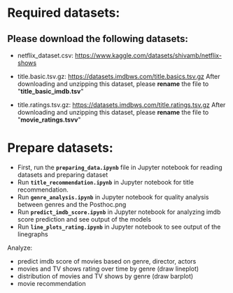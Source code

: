 # Required datasets:
## Please download the following datasets: 
- netflix_dataset.csv: https://www.kaggle.com/datasets/shivamb/netflix-shows

- title.basic.tsv.gz: https://datasets.imdbws.com/title.basics.tsv.gz
  After downloading and unzipping this dataset, please **rename** the file to "**title_basic_imdb.tsv**"
  
- title.ratings.tsv.gz: https://datasets.imdbws.com/title.ratings.tsv.gz
  After downloading and unzipping this dataset, please **rename** the file to "**movie_ratings.tsvv**"

# Prepare datasets:
- First, run the **`preparing_data.ipynb`** file in Jupyter notebook for reading datasets and preparing dataset
- Run **`title_recommendation.ipynb`** in Jupyter notebook for title recommendation. 
- Run **`genre_analysis.ipynb`** in Jupyter notebook for quality analysis between genres and the Posthoc.png 
- Run **`predict_imdb_score.ipynb`** in Jupyter notebook for analyzing imdb score prediction and see output of the models
- Run **`line_plots_rating.ipynb`** in Jupyter notebook to see output of the linegraphs


Analyze:
- predict imdb score of movies based on genre, director, actors
- movies and TV shows rating over time by genre (draw lineplot)
- distribution of movies and TV shows by genre (draw barplot)
- movie recommendation

